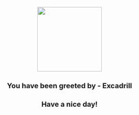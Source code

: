 <p align="center">
            <img src="https://raw.githubusercontent.com/PokeAPI/sprites/master/sprites/pokemon/530.png" width="150" height="150">
          </p>
          <h3 align="center">You have been greeted by - <b>Excadrill</b></h3>
          <h3 align="center">Have a nice day!</h3>
        